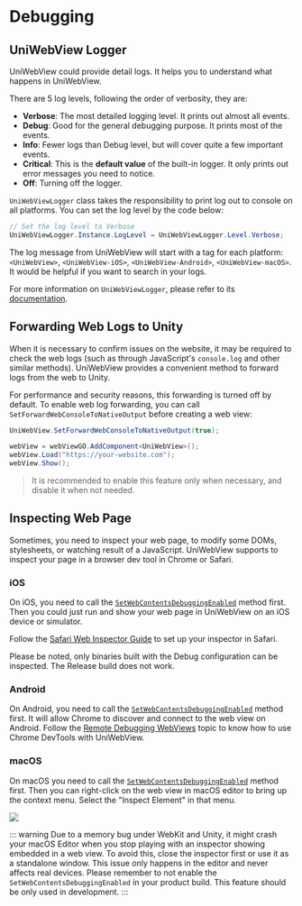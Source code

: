 # Debugging

## UniWebView Logger

UniWebView could provide detail logs. It helps you to understand what happens in UniWebView.

There are 5 log levels, following the order of verbosity, they are:

- **Verbose**: The most detailed logging level. It prints out almost all events.
- **Debug**: Good for the general debugging purpose. It prints most of the events.
- **Info**: Fewer logs than Debug level, but will cover quite a few important events.
- **Critical**: This is the **default value** of the built-in logger. It only prints out error messages you need to notice.
- **Off**: Turning off the logger.

`UniWebViewLogger` class takes the responsibility to print log out to console on all platforms. You can set the log level by the code below:

```csharp
// Set the log level to Verbose
UniWebViewLogger.Instance.LogLevel = UniWebViewLogger.Level.Verbose;
```

The log message from UniWebView will start with a tag for each platform: `<UniWebView>`, `<UniWebView-iOS>`,
`<UniWebView-Android>`, `<UniWebView-macOS>`. It would be helpful if you want to search in your logs.

For more information on `UniWebViewLogger`, please refer to its [documentation](../api/uniwebviewlogger.md).

## Forwarding Web Logs to Unity

When it is necessary to confirm issues on the website, it may be required to check the web logs (such as through
JavaScript's `console.log` and other similar methods). UniWebView provides a convenient method to forward logs from the
web to Unity.

For performance and security reasons, this forwarding is turned off by default. To enable web log forwarding, you can
call `SetForwardWebConsoleToNativeOutput` before creating a web view:

```csharp
UniWebView.SetForwardWebConsoleToNativeOutput(true);

webView = webViewGO.AddComponent<UniWebView>();
webView.Load("https://your-website.com");
webView.Show();
```

> It is recommended to enable this feature only when necessary, and disable it when not needed.

## Inspecting Web Page

Sometimes, you need to inspect your web page, to modify some DOMs, stylesheets, or watching result of a JavaScript.
UniWebView supports to inspect your page in a browser dev tool in Chrome or Safari.

### iOS

On iOS, you need to call the [`SetWebContentsDebuggingEnabled`](/api/#setwebcontentsdebuggingenabled) method first. Then
you could just run and show your web page in UniWebView on an iOS device or simulator.

Follow the [Safari Web Inspector Guide](https://developer.apple.com/library/content/documentation/AppleApplications/Conceptual/Safari_Developer_Guide/GettingStarted/GettingStarted.html) to set up your inspector in Safari.

Please be noted, only binaries built with the Debug configuration can be inspected. The Release build does not work.

### Android

On Android, you need to call the [`SetWebContentsDebuggingEnabled`](/api/#setwebcontentsdebuggingenabled) method first.
It will allow Chrome to discover and connect to the web view on Android. Follow the
[Remote Debugging WebViews](https://developer.chrome.com/docs/devtools/remote-debugging/webviews/) topic to know how to
use Chrome DevTools with UniWebView.

### macOS

On macOS you need to call the [`SetWebContentsDebuggingEnabled`](/api/#setwebcontentsdebuggingenabled) method first.
Then you can right-click on the web view in macOS editor to bring up the context menu. Select the "Inspect Element" in
that menu.

![](/images/editor-inspector.png)

::: warning
Due to a memory bug under WebKit and Unity, it might crash your macOS Editor when you stop playing with an inspector
showing embedded in a web view. To avoid this, close the inspector first or use it as a standalone window. This issue
only happens in the editor and never affects real devices. Please remember to not enable the
`SetWebContentsDebuggingEnabled` in your product build. This feature should be only used in development.
:::
